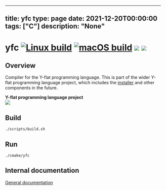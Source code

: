 
---
title: yfc
type: page
date: 2021-12-20T00:00:00
tags: ["C"]
description: "None"
---


# yfc [![Linux build](https://github.com/y-flat/yfc/actions/workflows/linux.yml/badge.svg)](https://github.com/y-flat/yfc/actions/workflows/linux.yml) [![macOS build](https://github.com/y-flat/yfc/actions/workflows/macos.yml/badge.svg)](https://github.com/y-flat/yfc/actions/workflows/macos.yml) <img src="https://img.shields.io/tokei/lines/github/adamhutchings/yfc"> <img src="https://img.shields.io/github/languages/code-size/adamhutchings/yfc">

## Overview
Compiler for the Y-flat programming language. This is part of the wider Y-flat
programming language project, which includes the [installer](https://github.com/y-flat/yfin)
and other components in the future.

**Y-flat programming language project** <br/>
[<img src="https://img.shields.io/discord/922177071290134628?label=Discord&logo=discord&logoColor=white&color=red">](https://discord.gg/yMsQ4qcZ9J)

## Build
```
./scripts/build.sh
```

## Run
```
./cmake/yfc
```

## Internal documentation
[General documentation](https://github.com/y-flat/yfc/blob/main/docs/compiler-design.md)
